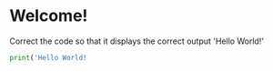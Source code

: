 # Welcome!

Correct the code so that it displays the correct output 'Hello World!'

```python runnable
print('Hello World!
```

